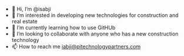 - 👋 Hi, I’m @isabji
- 👀 I’m interested in developing new technologies for construction and real estate
- 🌱 I’m currently learning how to use GitHUb  
- 💞️ I’m looking to collaborate with anyone who has a new construction technology
- 📫 How to reach me iabji@pitechnologypartners.com

<!---
isabji/isabji is a ✨ special ✨ repository because its `README.md` (this file) appears on your GitHub profile.
You can click the Preview link to take a look at your changes.
--->
